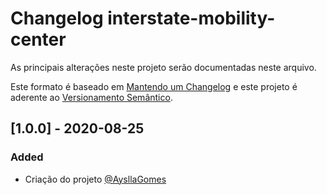 # Changelog interstate-mobility-center

As principais alterações neste projeto serão documentadas neste arquivo.

Este formato é baseado em [Mantendo um Changelog](http://keepachangelog.com/en/1.0.0/)
e este projeto é aderente ao [Versionamento Semântico](http://semver.org/spec/v2.0.0.html).

<!--
    Types of changes
    #### Added - for new features.
    #### Changed - for changes in existing functionality.
    #### Deprecated - for soon-to-be removed features.
    #### Removed - for now removed features.
    #### Fixed - for any bug fixes.
    #### Security - in case of vulnerabilities.
-->

## [1.0.0] - 2020-08-25
### Added
- Criação do projeto [@AysllaGomes](https://github.com/AysllaGomes)
